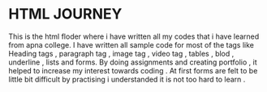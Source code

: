 # HTML JOURNEY
This is the html floder where i have written all my codes that i have learned from apna college.
 I have written all sample code for most of the tags like Heading tags , paragraph tag , image tag , video tag , tables , blod , underline , lists and forms. 
 By doing assignments and creating portfolio , it helped to increase my interest towards coding .
 At first forms are felt to be little bit difficult by practising i understanded it is not too hard to learn .

